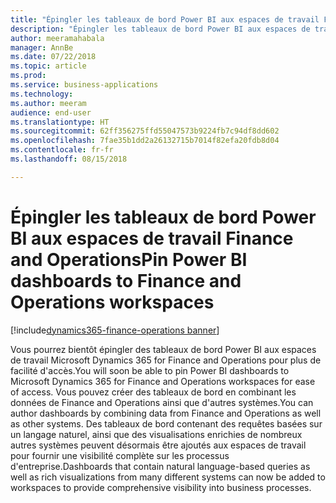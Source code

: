 ```yaml
---
title: "Épingler les tableaux de bord Power BI aux espaces de travail Finance and Operations"
description: "Épingler les tableaux de bord Power BI aux espaces de travail Finance and Operations"
author: meeramahabala
manager: AnnBe
ms.date: 07/22/2018
ms.topic: article
ms.prod: 
ms.service: business-applications
ms.technology: 
ms.author: meeram
audience: end-user
ms.translationtype: HT
ms.sourcegitcommit: 62ff356275ffd55047573b9224fb7c94df8dd602
ms.openlocfilehash: 7fae35b1dd2a26132715b7014f82efa20fdb8d04
ms.contentlocale: fr-fr
ms.lasthandoff: 08/15/2018

---
```

# <a name="pin-power-bi-dashboards-to-finance-and-operations-workspaces"></a><span data-ttu-id="9cee5-103">Épingler les tableaux de bord Power BI aux espaces de travail Finance and Operations</span><span class="sxs-lookup"><span data-stu-id="9cee5-103">Pin Power BI dashboards to Finance and Operations workspaces</span></span>

[!include[dynamics365-finance-operations banner](../includes/dynamics365-finance-operations.md)]



<span data-ttu-id="9cee5-104">Vous pourrez bientôt épingler des tableaux de bord Power BI aux espaces de travail Microsoft Dynamics 365 for Finance and Operations pour plus de facilité d'accès.</span><span class="sxs-lookup"><span data-stu-id="9cee5-104">You will soon be able to pin Power BI dashboards to Microsoft Dynamics 365 for Finance and Operations workspaces for ease of access.</span></span> <span data-ttu-id="9cee5-105">Vous pouvez créer des tableaux de bord en combinant les données de Finance and Operations ainsi que d'autres systèmes.</span><span class="sxs-lookup"><span data-stu-id="9cee5-105">You can author dashboards by combining data from Finance and Operations as well as other systems.</span></span> <span data-ttu-id="9cee5-106">Des tableaux de bord contenant des requêtes basées sur un langage naturel, ainsi que des visualisations enrichies de nombreux autres systèmes peuvent désormais être ajoutés aux espaces de travail pour fournir une visibilité complète sur les processus d'entreprise.</span><span class="sxs-lookup"><span data-stu-id="9cee5-106">Dashboards that contain natural language-based queries as well as rich visualizations from many different systems can now be added to workspaces to provide comprehensive visibility into business processes.</span></span>

